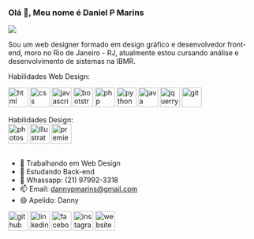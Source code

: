 ### Olá 👋, Meu nome é Daniel P Marins
![](https://media-exp1.licdn.com/dms/image/C4E16AQHkL1XdlPt55w/profile-displaybackgroundimage-shrink_200_800/0/1643485458882?e=1648684800&v=beta&t=Rqob42ZRYZ2EydgdNmOA-YZXEuADiQaOgIdFmKks4IA)

Sou um web designer formado em design gráfico e desenvolvedor front-end, moro no Rio de Janeiro - RJ, atualmente estou cursando análise e desenvolvimento de sistemas na IBMR.

Habilidades Web Design: 

  <div>
  <img align="center" alt="html" width="40" heith="30" src="https://cdn.jsdelivr.net/gh/devicons/devicon/icons/html5/html5-original-wordmark.svg" >
  <img align="center" alt="css" width="40" heith="30" src="https://cdn.jsdelivr.net/gh/devicons/devicon/icons/css3/css3-original-wordmark.svg" >
  <img align="center" alt="javascript" width="40" heith="30" src="https://cdn.jsdelivr.net/gh/devicons/devicon/icons/javascript/javascript-original.svg" >
  <img align="center" alt="bootstrap" width="40" heith="30" src="https://cdn.jsdelivr.net/gh/devicons/devicon/icons/bootstrap/bootstrap-original.svg" >
  <img align="center" alt="php" width="40" heith="30" src="https://cdn.jsdelivr.net/gh/devicons/devicon/icons/php/php-plain.svg" >
  <img align="center" alt="python" width="40" heith="30" src="https://cdn.jsdelivr.net/gh/devicons/devicon/icons/python/python-original.svg" >
  <img align="center" alt="java" width="40" heith="30" src="https://cdn.jsdelivr.net/gh/devicons/devicon/icons/java/java-original-wordmark.svg">
  <img align="center" alt="jquerry" width="40" heith="30" src="https://cdn.jsdelivr.net/gh/devicons/devicon/icons/jquery/jquery-original-wordmark.svg" >
  <img align="center" alt="git" width="40" heith="30" src="https://cdn.jsdelivr.net/gh/devicons/devicon/icons/git/git-original-wordmark.svg">
  
  </div>
  <br>
  Habilidades Design:
  
  <div>
  <img align="center" alt="photoshop" width="40" heith="30" src="https://cdn.jsdelivr.net/gh/devicons/devicon/icons/photoshop/photoshop-plain.svg" >
  <img align="center" alt="illustrator" width="40" heith="30" src="https://cdn.jsdelivr.net/gh/devicons/devicon/icons/illustrator/illustrator-plain.svg" >
  <img align="center" alt="premier" width="40" heith="30" src="https://cdn.jsdelivr.net/gh/devicons/devicon/icons/premierepro/premierepro-plain.svg" >
</div>
<br>

- 🔭 Trabalhando em Web Design 
- 🌱 Estudando Back-end 
- 💬 Whassapp: (21) 97992-3318 
- 📫 Email: dannypmarins@gmail.com 
- 😄 Apelido: Danny 



[<img src='https://cdn.jsdelivr.net/npm/simple-icons@3.0.1/icons/github.svg' alt='github' height='40'>](https://ghttps://github.com/DannyPMarins)  [<img src='https://cdn.jsdelivr.net/npm/simple-icons@3.0.1/icons/linkedin.svg' alt='linkedin' height='40'>](https://www.linkedin.com/in/daniel-marins-890ba11ba/)  [<img src='https://cdn.jsdelivr.net/npm/simple-icons@3.0.1/icons/facebook.svg' alt='facebook' height='40'>](https://www.facebook.com/DannyMarins)  [<img src='https://cdn.jsdelivr.net/npm/simple-icons@3.0.1/icons/instagram.svg' alt='instagram' height='40'>](https://www.instagram.com/@dannypmarins/)  [<img src='https://cdn.jsdelivr.net/npm/simple-icons@3.0.1/icons/icloud.svg' alt='website' height='40'>](dannydesigner.net)  



